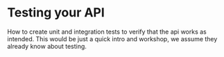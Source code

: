 # Testing your API

How to create unit and integration tests to verify that the api works as intended. This would be just a quick intro and workshop, we assume they already know about testing.